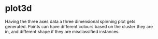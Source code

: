# plot3d

Having the three axes data a three dimensional spinning plot gets generated.
Points can have different colours based on the cluster they are in, and different shape if they are misclassified instances.
